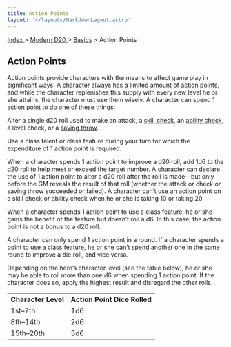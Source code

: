 ```yaml
---
title: Action Points
layout: '~/layouts/MarkdownLayout.astro'
---
```


[ Index ](/) > [ Modern D20 ](/modern.d20.srd) > [Basics](/modern.d20.srd/basics) > Action Points

## Action Points

Action points provide characters with the means to affect game play in
significant ways. A character always has a limited amount of action points,
and while the character replenishes this supply with every new level he or she
attains, the character must use them wisely. A character can spend 1 action
point to do one of these things:

Alter a single d20 roll used to make an attack, a [skill check](/modern.d20.srd/skills/skill.basics), an [ability check](/modern.d20.srd/basics/ability.scores), a level check, or a [saving throw](/modern.d20.srd/basics/saving.throws).

Use a class talent or class feature during your turn for which the expenditure
of 1 action point is required.

When a character spends 1 action point to improve a d20 roll, add 1d6 to the
d20 roll to help meet or exceed the target number. A character can declare the
use of 1 action point to alter a d20 roll after the roll is made—but only
before the GM reveals the result of that roll (whether the attack or check or
saving throw succeeded or failed). A character can’t use an action point on a
skill check or ability check when he or she is taking 10 or taking 20.

When a character spends 1 action point to use a class feature, he or she gains
the benefit of the feature but doesn’t roll a d6. In this case, the action
point is not a bonus to a d20 roll.

A character can only spend 1 action point in a round. If a character spends a
point to use a class feature, he or she can’t spend another one in the same
round to improve a die roll, and vice versa.

Depending on the hero’s character level (see the table below), he or she may
be able to roll more than one d6 when spending 1 action point. If the
character does so, apply the highest result and disregard the other rolls.


<table> <tr><th>Character Level</th><th>Action Point Dice Rolled</th></tr> <tr><td>1st–7th</td><td>1d6</td></tr> <tr class="shaded"><td>8th–14th</td><td>2d6</td></tr> <tr><td>15th–20th</td><td>3d6</td></tr> </table>


